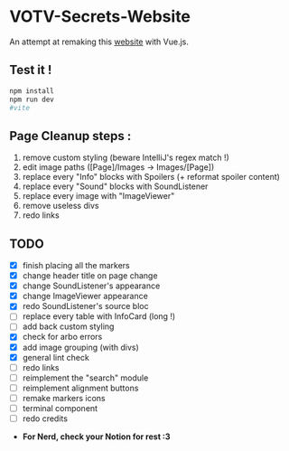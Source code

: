 # VOTV-Secrets-Website

An attempt at remaking this [website](https://squarezeb.github.io/VOTV-Secrets-Website) with Vue.js.

## Test it !

```bash
npm install
npm run dev
#vite
```

## Page Cleanup steps :
1. remove custom styling (beware IntelliJ's regex match !)
2. edit image paths ([Page]/Images -> Images/[Page])
3. replace every "Info" blocks with Spoilers (+ reformat spoiler content)
4. replace every "Sound" blocks with SoundListener
5. replace every image with "ImageViewer"
6. remove useless divs
7. redo links

## TODO
- [x] finish placing all the markers
- [x] change header title on page change
- [x] change SoundListener's appearance
- [x] change ImageViewer appearance
- [x] redo SoundListener's source bloc
- [ ] replace every table with InfoCard (long !)
- [ ] add back custom styling
- [x] check for arbo errors
- [x] add image grouping (with divs)
- [x] general lint check
- [ ] redo links
- [ ] reimplement the "search" module
- [ ] reimplement alignment buttons
- [ ] remake markers icons
- [ ] terminal component
- [ ] redo credits

- **For Nerd, check your Notion for rest :3**